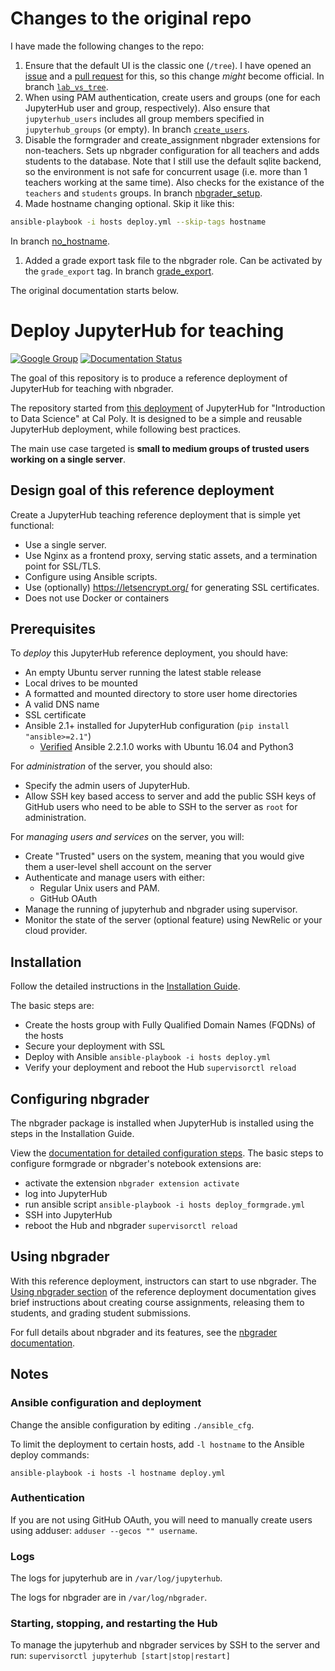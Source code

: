 # Changes to the original repo

I have made the following changes to the repo:

1. Ensure that the default UI is the classic one (`/tree`). I have opened an
   [issue](https://github.com/jupyterhub/jupyterhub-deploy-teaching/issues/102) and a
   [pull request](https://github.com/jupyterhub/jupyterhub-deploy-teaching/pull/103)
   for this, so this change _might_ become official.
   In branch [`lab_vs_tree`](https://github.com/DavidNemeskey/jupyterhub-deploy-teaching/tree/lab_vs_tree).
1. When using PAM authentication, create users and groups (one for each
   JupyterHub user and group, respectively). Also ensure that `jupyterhub_users`
   includes all group members specified in `jupyterhub_groups` (or empty).
   In branch [`create_users`](https://github.com/DavidNemeskey/jupyterhub-deploy-teaching/tree/create_users).
1. Disable the formgrader and create_assignment nbgrader extensions for non-teachers.
   Sets up nbgrader configuration for all teachers and adds students to the database.
   Note that I still use the default sqlite backend, so the environment is not
   safe for concurrent usage (i.e. more than 1 teachers working at the same time).
   Also checks for the existance of the `teachers` and `students` groups. In branch
   [nbgrader_setup](https://github.com/DavidNemeskey/jupyterhub-deploy-teaching/tree/nbgrader_setup).
1. Made hostname changing optional. Skip it like this:
  ```bash
  ansible-playbook -i hosts deploy.yml --skip-tags hostname
  ```
  In branch [no_hostname](https://github.com/DavidNemeskey/jupyterhub-deploy-teaching/tree/no_hostname).
1. Added a grade export task file to the nbgrader role. Can be activated by the
   `grade_export` tag.
   In branch [grade_export](https://github.com/DavidNemeskey/jupyterhub-deploy-teaching/tree/grade_export).
   

The original documentation starts below.

# Deploy JupyterHub for teaching

[![Google Group](https://img.shields.io/badge/-Google%20Group-lightgrey.svg)](https://groups.google.com/forum/#!forum/jupyter)
[![Documentation Status](http://readthedocs.org/projects/jupyterhub-deploy-teaching/badge/?version=latest)](http://jupyterhub-deploy-teaching.readthedocs.org/en/latest/?badge=latest)

The goal of this repository is to produce a reference deployment of JupyterHub
for teaching with nbgrader.

The repository started from [this deployment](https://github.com/calpolydatascience/jupyterhub-deploy-data301) of JupyterHub
for "Introduction to Data Science" at Cal Poly.
It is designed to be a simple and reusable JupyterHub deployment, while
following best practices.

The main use case targeted is **small to medium groups of trusted users
working on a single server**.

## Design goal of this reference deployment

Create a JupyterHub teaching reference deployment that is simple yet
functional:

- Use a single server.
- Use Nginx as a frontend proxy, serving static assets, and a termination
  point for SSL/TLS.
- Configure using Ansible scripts.
- Use (optionally) https://letsencrypt.org/ for generating SSL certificates.
- Does not use Docker or containers

## Prerequisites

To *deploy* this JupyterHub reference deployment, you should have:

- An empty Ubuntu server running the latest stable release
- Local drives to be mounted
- A formatted and mounted directory to store user home directories
- A valid DNS name
- SSL certificate
- Ansible 2.1+ installed for JupyterHub configuration (`pip install "ansible>=2.1"`)
    - [Verified](https://github.com/jupyterhub/jupyterhub-deploy-teaching/issues/48#issuecomment-277407265) Ansible 2.2.1.0 works with Ubuntu 16.04 and Python3

For *administration* of the server, you should also:

- Specify the admin users of JupyterHub.
- Allow SSH key based access to server and add the public SSH keys of GitHub
  users who need to be able to SSH to the server as `root` for administration.

For *managing users and services* on the server, you will:

- Create "Trusted" users on the system, meaning that you would give them a
  user-level shell account on the server
- Authenticate and manage users with either:
  * Regular Unix users and PAM.
  * GitHub OAuth
- Manage the running of jupyterhub and nbgrader using supervisor.
- Monitor the state of the server (optional feature) using NewRelic or your
  cloud provider.

## Installation

Follow the detailed instructions in the [Installation Guide](http://jupyterhub-deploy-teaching.readthedocs.org/en/latest/installation.html).

The basic steps are:
- Create the hosts group with Fully Qualified Domain Names (FQDNs) of the hosts
- Secure your deployment with SSL
- Deploy with Ansible ``ansible-playbook -i hosts deploy.yml``
- Verify your deployment and reboot the Hub ``supervisorctl reload``

## Configuring nbgrader

The nbgrader package is installed when JupyterHub is installed using the
steps in the Installation Guide.

View the [documentation for detailed configuration steps](http://jupyterhub-deploy-teaching.readthedocs.org/en/latest/configure-nbgrader.html). The basic steps to
configure formgrade or nbgrader's notebook extensions are:

- activate the extension ``nbgrader extension activate``
- log into JupyterHub
- run ansible script ``ansible-playbook -i hosts deploy_formgrade.yml``
- SSH into JupyterHub
- reboot the Hub and nbgrader ``supervisorctl reload``

## Using nbgrader

With this reference deployment, instructors can start to use nbgrader.
The [Using nbgrader section](http://jupyterhub-deploy-teaching.readthedocs.org/en/latest/use-nbgrader.html)
of the reference deployment documentation gives brief instructions about
creating course assignments, releasing them to students, and grading student
submissions.

For full details about nbgrader and its features, see the [nbgrader documentation](http://nbgrader.readthedocs.org/en/latest/).

## Notes

### Ansible configuration and deployment

Change the ansible configuration by editing ``./ansible_cfg``.

To limit the deployment to certain hosts, add ``-l hostname`` to the
Ansible deploy commands:

``ansible-playbook -i hosts -l hostname deploy.yml``

### Authentication
If you are not using GitHub OAuth, you will need to manually create users
using adduser: ``adduser --gecos "" username``.

### Logs
The logs for jupyterhub are in ``/var/log/jupyterhub``.

The logs for nbgrader are in ``/var/log/nbgrader``.

### Starting, stopping, and restarting the Hub
To manage the jupyterhub and nbgrader services by SSH to the server
and run: ``supervisorctl jupyterhub [start|stop|restart]``
